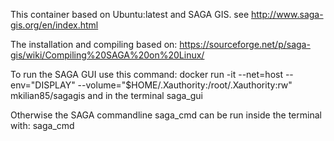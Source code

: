 This container based on Ubuntu:latest and SAGA GIS. see http://www.saga-gis.org/en/index.html

The installation and compiling based on: https://sourceforge.net/p/saga-gis/wiki/Compiling%20SAGA%20on%20Linux/

To run the SAGA GUI use this command: docker run -it --net=host --env="DISPLAY" --volume="$HOME/.Xauthority:/root/.Xauthority:rw" mkilian85/sagagis and in the terminal saga_gui

Otherwise the SAGA commandline saga_cmd can be run inside the terminal with: saga_cmd
